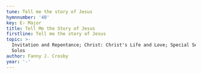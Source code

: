 ```yaml
---
tune: Tell me the story of Jesus
hymnnumber: '40'
key: E♭ Major
title: Tell Me the Story of Jesus
firstline: Tell me the story of Jesus
topic: >-
  Invitation and Repentance; Christ: Christ's Life and Love; Special Selections:
  Solos
author: Fanny J. Crosby
year: '-'
---
```

